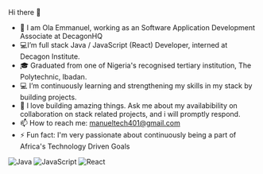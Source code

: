 Hi there 👋

- 🔭 I am Ola Emmanuel, working as an Software Application Development Associate at DecagonHQ
- 💻I’m full stack Java / JavaScript (React) Developer, interned at Decagon Institute.
- 🎓 Graduated from one of Nigeria's recognised tertiary institution, The Polytechnic, Ibadan.
- 💻 I’m continuously learning and strengthening my skills in my stack by building projects.
- 💬 I love building amazing things. Ask me about my availabibility on collaboration on stack related projects, and i will promptly respond.
- 📫 How to reach me: manueltech401@gmail.com
- ⚡ Fun fact: I'm very passionate about continuously being a part of Africa's Technology Driven Goals

![Java](https://img.shields.io/badge/java-%23ED8B00.svg?style=for-the-badge&logo=java&logoColor=white)
![JavaScript](https://img.shields.io/badge/javascript-%23323330.svg?style=for-the-badge&logo=javascript&logoColor=%23F7DF1E)
![React](https://img.shields.io/badge/react-%2320232a.svg?style=for-the-badge&logo=react&logoColor=%2361DAFB)
